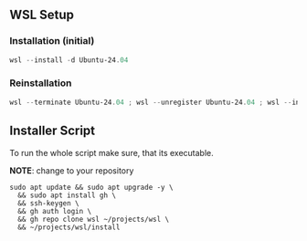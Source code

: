
## WSL Setup
### Installation (initial)

```powershell
wsl --install -d Ubuntu-24.04
```

### Reinstallation

```powershell
wsl --terminate Ubuntu-24.04 ; wsl --unregister Ubuntu-24.04 ; wsl --install -d Ubuntu-24.04
```
## Installer Script

To run the whole script make sure, that its executable.

**NOTE**:
change to your repository

```
sudo apt update && sudo apt upgrade -y \
  && sudo apt install gh \
  && ssh-keygen \
  && gh auth login \
  && gh repo clone wsl ~/projects/wsl \
  && ~/projects/wsl/install
```
